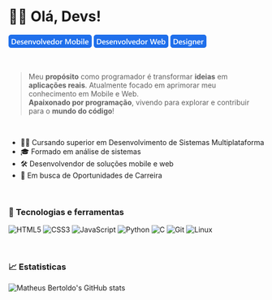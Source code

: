 # 👨‍💻 Olá, Devs!

![**Desenvolvedor Mobile**](assets/dev_mobile.png) ![ **Desenvolvedor Front-end**](assets/dev_web.png) ![ **Desenvolvedor Front-end**](assets/designer.png)

<br>

> Meu **propósito** como programador é transformar **ideias** em **aplicações reais**. Atualmente focado em aprimorar meu conhecimento em Mobile e Web. <br>
**Apaixonado por programação**, vivendo para explorar e contribuir para o **mundo do código**!

<br>

- 👨‍🎓 Cursando superior em Desenvolvimento de Sistemas Multiplataforma
- 🎓 Formado em análise de sistemas 
- 🛠  Desenvolvendor de soluções mobile e web
- 🚀 Em busca de Oportunidades de Carreira

<br>

### 🤖 Tecnologias e ferramentas

![HTML5](https://img.shields.io/badge/HTML5-E34F26?style=for-the-badge&logo=html5&logoColor=white)
![CSS3](https://img.shields.io/badge/CSS3-1572B6?style=for-the-badge&logo=css3&logoColor=white)
![JavaScript](https://img.shields.io/badge/JavaScript-F7DF1E?style=for-the-badge&logo=javascript&logoColor=black)
![Python](https://img.shields.io/badge/Python-3776AB?style=for-the-badge&logo=python&logoColor=white)
![C](https://img.shields.io/badge/ReactNative-00599C?style=for-the-badge&logo=reactnative&logoColor=white)
![Git](https://img.shields.io/badge/Git-F05032?style=for-the-badge&logo=git&logoColor=white)
![Linux](https://img.shields.io/badge/Linux-FCC624?style=for-the-badge&logo=linux&logoColor=black)

<br>

### 📈 Estatisticas

![Matheus Bertoldo's GitHub stats][def]

[def]: https://github-readme-stats.vercel.app/api?username=matheusbertoldo1&show_icons=true$include_all_commits=true&locale=pt-br
